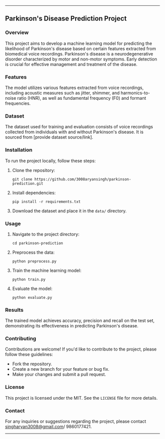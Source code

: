 
---

## Parkinson's Disease Prediction Project

### Overview

This project aims to develop a machine learning model for predicting the likelihood of Parkinson's disease based on certain features extracted from biomedical voice recordings. Parkinson's disease is a neurodegenerative disorder characterized by motor and non-motor symptoms. Early detection is crucial for effective management and treatment of the disease.

### Features

The model utilizes various features extracted from voice recordings, including acoustic measures such as jitter, shimmer, and harmonics-to-noise ratio (HNR), as well as fundamental frequency (F0) and formant frequencies.

### Dataset

The dataset used for training and evaluation consists of voice recordings collected from individuals with and without Parkinson's disease. It is sourced from [provide dataset source/link].

### Installation

To run the project locally, follow these steps:

1. Clone the repository:
   ```
   git clone https://github.com/3008aryansingh/parkinson-prediction.git
   ```

2. Install dependencies:
   ```
   pip install -r requirements.txt
   ```

3. Download the dataset and place it in the `data/` directory.

### Usage

1. Navigate to the project directory:
   ```
   cd parkinson-prediction
   ```

2. Preprocess the data:
   ```
   python preprocess.py
   ```

3. Train the machine learning model:
   ```
   python train.py
   ```

4. Evaluate the model:
   ```
   python evaluate.py
   ```

### Results

The trained model achieves accuracy, precision and recall on the test set, demonstrating its effectiveness in predicting Parkinson's disease.

### Contributing

Contributions are welcome! If you'd like to contribute to the project, please follow these guidelines:

- Fork the repository.
- Create a new branch for your feature or bug fix.
- Make your changes and submit a pull request.

### License

This project is licensed under the MIT. See the `LICENSE` file for more details.

### Contact

For any inquiries or suggestions regarding the project, please contact singharyan3008@gmail.com/ 9860177421.

---

